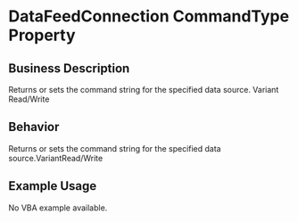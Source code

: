 # DataFeedConnection CommandType Property

## Business Description
Returns or sets the command string for the specified data source. Variant Read/Write

## Behavior
Returns or sets the command string for the specified data source.VariantRead/Write

## Example Usage
No VBA example available.